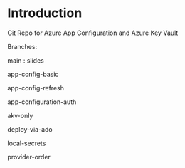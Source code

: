 # Introduction 
Git Repo for Azure App Configuration and Azure Key Vault

Branches: 

main : slides

app-config-basic

app-config-refresh

app-configuration-auth

akv-only

deploy-via-ado

local-secrets

provider-order
